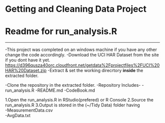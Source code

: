 Getting and Cleaning Data Project
=================================

# Readme for run_analysis.R
---------------------------

-This project was completed on an windows machine if you have any other change the code accordingly.
-Download the UCI HAR Dataset from the site if you dont have it yet.
 	https://d396qusza40orc.cloudfront.net/getdata%2Fprojectfiles%2FUCI%20HAR%20Dataset.zip
-Extract & set the working direcrtory <b>inside</b> the extracted folder.

-Clone the repository in the extracted folder.
-Repository Includes-
                   -run_analysis.R
                   -README.md
                   -CodeBook.md

1.Open the run_analysis.R in RStudio(prefered) or R Console
2.Source the run_analysis.R
3.Output is stored in the (~/Tidy Data) folder having  
    -MeasurementData.csv     
    -AvgData.txt             




